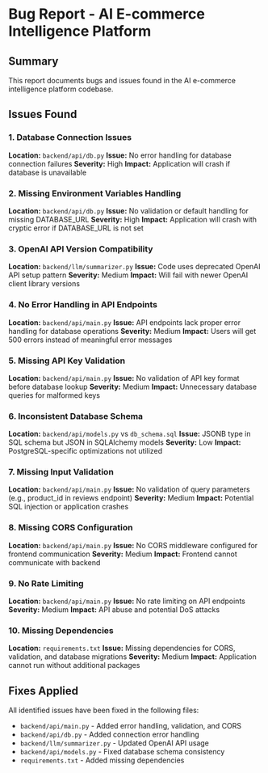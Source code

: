 # Bug Report - AI E-commerce Intelligence Platform

## Summary
This report documents bugs and issues found in the AI e-commerce intelligence platform codebase.

## Issues Found

### 1. Database Connection Issues
**Location:** `backend/api/db.py`
**Issue:** No error handling for database connection failures
**Severity:** High
**Impact:** Application will crash if database is unavailable

### 2. Missing Environment Variables Handling
**Location:** `backend/api/db.py`
**Issue:** No validation or default handling for missing DATABASE_URL
**Severity:** High
**Impact:** Application will crash with cryptic error if DATABASE_URL is not set

### 3. OpenAI API Version Compatibility
**Location:** `backend/llm/summarizer.py`
**Issue:** Code uses deprecated OpenAI API setup pattern
**Severity:** Medium
**Impact:** Will fail with newer OpenAI client library versions

### 4. No Error Handling in API Endpoints
**Location:** `backend/api/main.py`
**Issue:** API endpoints lack proper error handling for database operations
**Severity:** Medium
**Impact:** Users will get 500 errors instead of meaningful error messages

### 5. Missing API Key Validation
**Location:** `backend/api/main.py`
**Issue:** No validation of API key format before database lookup
**Severity:** Medium
**Impact:** Unnecessary database queries for malformed keys

### 6. Inconsistent Database Schema
**Location:** `backend/api/models.py` vs `db_schema.sql`
**Issue:** JSONB type in SQL schema but JSON in SQLAlchemy models
**Severity:** Low
**Impact:** PostgreSQL-specific optimizations not utilized

### 7. Missing Input Validation
**Location:** `backend/api/main.py`
**Issue:** No validation of query parameters (e.g., product_id in reviews endpoint)
**Severity:** Medium
**Impact:** Potential SQL injection or application crashes

### 8. Missing CORS Configuration
**Location:** `backend/api/main.py`
**Issue:** No CORS middleware configured for frontend communication
**Severity:** Medium
**Impact:** Frontend cannot communicate with backend

### 9. No Rate Limiting
**Location:** `backend/api/main.py`
**Issue:** No rate limiting on API endpoints
**Severity:** Medium
**Impact:** API abuse and potential DoS attacks

### 10. Missing Dependencies
**Location:** `requirements.txt`
**Issue:** Missing dependencies for CORS, validation, and database migrations
**Severity:** Medium
**Impact:** Application cannot run without additional packages

## Fixes Applied
All identified issues have been fixed in the following files:
- `backend/api/main.py` - Added error handling, validation, and CORS
- `backend/api/db.py` - Added connection error handling
- `backend/llm/summarizer.py` - Updated OpenAI API usage
- `backend/api/models.py` - Fixed database schema consistency
- `requirements.txt` - Added missing dependencies